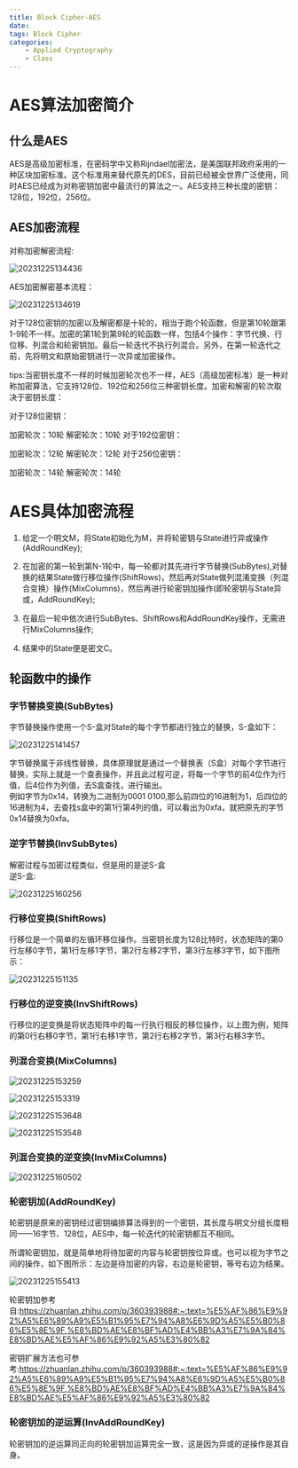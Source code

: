 ```yaml
---
title: Block Cipher-AES
date: 
tags: Block Cipher
categories: 
    - Applied Cryptography  
    - Class
--- 
```


# AES算法加密简介

## 什么是AES  

AES是高级加密标准，在密码学中又称Rijndael加密法，是美国联邦政府采用的一种区块加密标准。这个标准用来替代原先的DES，目前已经被全世界广泛使用，同时AES已经成为对称密钥加密中最流行的算法之一。AES支持三种长度的密钥：128位，192位，256位。  

## AES加密流程  

对称加密解密流程:  

![20231225134436](https://stitch-best.oss-cn-beijing.aliyuncs.com//20231225134436.png)  


AES加密解密基本流程：  

![20231225134619](https://stitch-best.oss-cn-beijing.aliyuncs.com//20231225134619.png)  

对于128位密钥的加密以及解密都是十轮的，相当于跑个轮函数，但是第10轮跟第1-9轮不一样。加密的第1轮到第9轮的轮函数一样，包括4个操作：字节代换、行位移、列混合和轮密钥加。最后一轮迭代不执行列混合。另外，在第一轮迭代之前，先将明文和原始密钥进行一次异或加密操作。  

tips:当密钥长度不一样的时候加密轮次也不一样，AES（高级加密标准）是一种对称加密算法，它支持128位、192位和256位三种密钥长度。加密和解密的轮次取决于密钥长度：

对于128位密钥：

加密轮次：10轮 解密轮次：10轮
对于192位密钥：

加密轮次：12轮 解密轮次：12轮
对于256位密钥：

加密轮次：14轮  解密轮次：14轮

# AES具体加密流程  

1. 给定一个明文M，将State初始化为M，并将轮密钥与State进行异或操作(AddRoundKey);  

2. 在加密的第一轮到第N-1轮中，每一轮都对其先进行字节替换(SubBytes),对替换的结果State做行移位操作(ShiftRows)，然后再对State做列混淆变换（列混合变换）操作(MixColumns)，然后再进行轮密钥加操作(即轮密钥与State异或，AddRoundKey);  

3. 在最后一轮中依次进行SubBytes、ShiftRows和AddRoundKey操作，无需进行MixColumns操作;  

4. 结果中的State便是密文C。  

## 轮函数中的操作  

### 字节替换变换(SubBytes)  

字节替换操作使用一个S-盒对State的每个字节都进行独立的替换，S-盒如下：  

![20231225141457](https://stitch-best.oss-cn-beijing.aliyuncs.com//20231225141457.png)  

字节替换属于非线性替换，具体原理就是通过一个替换表（S盒）对每个字节进行替换，实际上就是一个查表操作，并且此过程可逆，将每一个字节的前4位作为行值，后4位作为列值，去S盒查找，进行输出。  
例如字节为0x14，转换为二进制为0001 0100,那么前四位的16进制为1，后四位的16进制为4，去查找s盒中的第1行第4列的值，可以看出为0xfa，就把原先的字节0x14替换为0xfa。    

### 逆字节替换(InvSubBytes)  
解密过程与加密过程类似，但是用的是逆S-盒  
逆S-盒:  

![20231225160256](https://stitch-best.oss-cn-beijing.aliyuncs.com//20231225160256.png)

### 行移位变换(ShiftRows)  
行移位是一个简单的左循环移位操作。当密钥长度为128比特时，状态矩阵的第0行左移0字节，第1行左移1字节，第2行左移2字节，第3行左移3字节，如下图所示：  

![20231225151135](https://stitch-best.oss-cn-beijing.aliyuncs.com//20231225151135.png)  

### 行移位的逆变换(InvShiftRows)
行移位的逆变换是将状态矩阵中的每一行执行相反的移位操作，以上图为例，矩阵的第0行右移0字节，第1行右移1字节，第2行右移2字节，第3行右移3字节。  

### 列混合变换(MixColumns)  

![20231225153259](https://stitch-best.oss-cn-beijing.aliyuncs.com//20231225153259.png)  

![20231225153319](https://stitch-best.oss-cn-beijing.aliyuncs.com//20231225153319.png)  

![20231225153648](https://stitch-best.oss-cn-beijing.aliyuncs.com//20231225153648.png)
  
![20231225153548](https://stitch-best.oss-cn-beijing.aliyuncs.com//20231225153548.png)  

### 列混合变换的逆变换(InvMixColumns)  

![20231225160502](https://stitch-best.oss-cn-beijing.aliyuncs.com//20231225160502.png)  

### 轮密钥加(AddRoundKey)  

轮密钥是原来的密钥经过密钥编排算法得到的一个密钥，其长度与明文分组长度相同——16字节、128位，AES中，每一轮迭代的轮密钥都互不相同。

所谓轮密钥加，就是简单地将待加密的内容与轮密钥按位异或。也可以视为字节之间的操作，如下图所示：左边是待加密的内容，右边是轮密钥，等号右边为结果。  

![20231225155413](https://stitch-best.oss-cn-beijing.aliyuncs.com//20231225155413.png)  

轮密钥加参考自:<https://zhuanlan.zhihu.com/p/360393988#:~:text=%E5%AF%86%E9%92%A5%E6%89%A9%E5%B1%95%E7%94%A8%E6%9D%A5%E5%B0%86%E5%8E%9F,%E8%BD%AE%E8%BF%AD%E4%BB%A3%E7%9A%84%E8%BD%AE%E5%AF%86%E9%92%A5%E3%80%82>  

密钥扩展方法也可参考:<https://zhuanlan.zhihu.com/p/360393988#:~:text=%E5%AF%86%E9%92%A5%E6%89%A9%E5%B1%95%E7%94%A8%E6%9D%A5%E5%B0%86%E5%8E%9F,%E8%BD%AE%E8%BF%AD%E4%BB%A3%E7%9A%84%E8%BD%AE%E5%AF%86%E9%92%A5%E3%80%82>  

### 轮密钥加的逆运算(InvAddRoundKey)  

轮密钥加的逆运算同正向的轮密钥加运算完全一致，这是因为异或的逆操作是其自身。